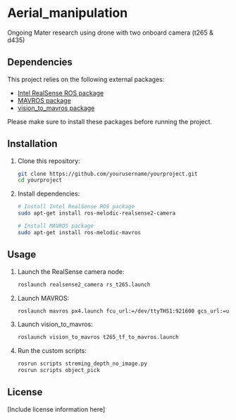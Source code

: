 # Aerial_manipulation
Ongoing Mater research using drone with two onboard camera (t265 &amp; d435)

## Dependencies

This project relies on the following external packages:

- [Intel RealSense ROS package](https://github.com/IntelRealSense/realsense-ros.git)
- [MAVROS package](https://github.com/mavlink/mavros.git)
- [vision_to_mavros package](https://github.com/thien94/vision_to_mavros.git)

Please make sure to install these packages before running the project.

## Installation

1. Clone this repository:
    ```bash
    git clone https://github.com/yourusername/yourproject.git
    cd yourproject
    ```

1. Install dependencies:
    ```bash
    # Install Intel RealSense ROS package
    sudo apt-get install ros-melodic-realsense2-camera
    
    # Install MAVROS package
    sudo apt-get install ros-melodic-mavros
    ```

## Usage

1. Launch the RealSense camera node:
    ```bash
    roslaunch realsense2_camera rs_t265.launch
    ```

2. Launch MAVROS:
    ```bash
    roslaunch mavros px4.launch fcu_url:=/dev/ttyTHS1:921600 gcs_url:=udp://@192.168.100.2:14550
    ```

3. Launch vision_to_mavros:
    ```bash
    roslaunch vision_to_mavros t265_tf_to_mavros.launch
    ```

4. Run the custom scripts:
    ```bash
    rosrun scripts streming_depth_no_image.py
    rosrun scripts object_pick
    ```

## License

[Include license information here]
